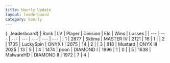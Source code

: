 ```yaml
---
title: Hourly Update
layout: leaderboard
category: hourly
---
```


{: .leaderboard}
| Rank | LV | Player | Division | Elo | Wins | Losses |
| --- | --- | --- | --- | --- | --- | --- |
| <span data-change="0">1</span> | 2877 | <span title="ID: 353063">Sktima</span> | MASTER IV | <span data-change="20">2121</span> | <span data-change="2">16</span> | <span data-change="0">1</span> |
| <span data-change="0">2</span> | 1735 | <span title="ID: 498412">LuckySpin</span> | ONYX I | <span data-change="17">2075</span> | <span data-change="3">14</span> | <span data-change="0">2</span> |
| <span data-change="0">3</span> | 818 | <span title="ID: 611082">Mustard</span> | ONYX III | <span data-change="0">2025</span> | <span data-change="0">13</span> | <span data-change="0">5</span> |
| <span data-change="0">4</span> | 1474 | <span title="ID: 540690">poon</span> | DIAMOND I | <span data-change="0">1996</span> | <span data-change="0">1</span> | <span data-change="0">0</span> |
| <span data-change="1">5</span> | 1638 | <span title="ID: 261794">MalwareHD</span> | DIAMOND II | <span data-change="12">1972</span> | <span data-change="3">7</span> | <span data-change="1">4</span> |